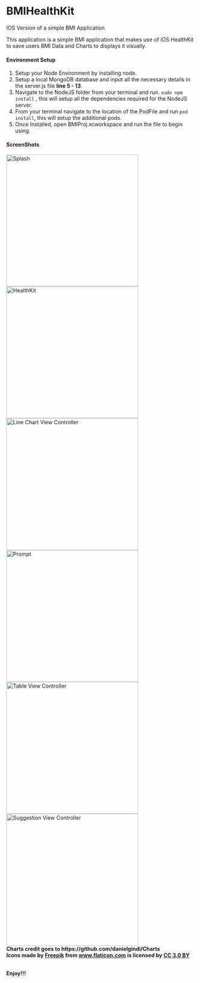 # BMIHealthKit
IOS Version of a simple BMI Application

This application is a simple BMI application that makes use of iOS HealthKit to save users BMI Data and Charts to displays it visually.

#### Environment Setup
1) Setup your Node Environment by installing node.
2) Setup a local MongoDB database and input all the necessary details in the server.js file **line 5 - 13**.
3) Navigate to the NodeJS folder from your terminal and run.
```sudo npm install``` , this will setup all the dependencies required for the NodeJS server.
4) From your terminal navigate to the location of the PodFile and run ```pod install```, this will setup the additional pods.
5) Once Installed, open BMIProj.xcworkspace and run the file to begin using.



#### ScreenShots
<div>
<img src="/images/screenshot.png?raw=true" height="350" alt="Splash">
<img src="/images/healthkit.png?raw=true" height="350" alt="HealthKit">
<img src="/images/linechart.png?raw=true" height="350" alt="Line Chart View Controller">
</div>
<div>
<img src="/images/prompt.png?raw=true" height="350" alt="Prompt">
<img src="/images/table.png?raw=true" height="350" alt="Table View Controller">
<img src="/images/simplepie.png?raw=true" height="350" alt="Suggestion View Controller">
</div>
<div><b>Charts credit goes to https://github.com/danielgindi/Charts</b></div>
<div><b>Icons made by <a href="http://www.freepik.com" title="Freepik">Freepik</a> from <a href="http://www.flaticon.com" title="Flaticon">www.flaticon.com</a> is licensed by <a href="http://creativecommons.org/licenses/by/3.0/" title="Creative Commons BY 3.0" target="_blank">CC 3.0 BY</a></b></div>
<br/>

**Enjoy!!!**
